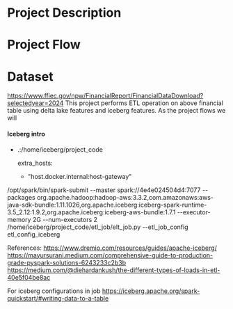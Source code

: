 
# Project Description
# Project Flow
# Dataset
https://www.ffiec.gov/npw/FinancialReport/FinancialDataDownload?selectedyear=2024
This project performs ETL operation on above financial table 
using delta lake features and iceberg features.
As the project flows we will




#### Iceberg intro 


-  .:/home/iceberg/project_code


    extra_hosts:
      - "host.docker.internal:host-gateway"

/opt/spark/bin/spark-submit --master  spark://4e4e024504d4:7077  --packages org.apache.hadoop:hadoop-aws:3.3.2,com.amazonaws:aws-java-sdk-bundle:1.11.1026,org.apache.iceberg:iceberg-spark-runtime-3.5_2.12:1.9.2,org.apache.iceberg:iceberg-aws-bundle:1.7.1    --executor-memory 2G --num-executors 2 /home/iceberg/project_code/etl_job/elt_job.py --etl_job_config etl_config_iceberg


    
References:
https://www.dremio.com/resources/guides/apache-iceberg/
https://mayursurani.medium.com/comprehensive-guide-to-production-grade-pyspark-solutions-6243233c2b3b
https://medium.com/@diehardankush/the-different-types-of-loads-in-etl-40e5f04be8ac

For iceberg configurations in job
https://iceberg.apache.org/spark-quickstart/#writing-data-to-a-table
